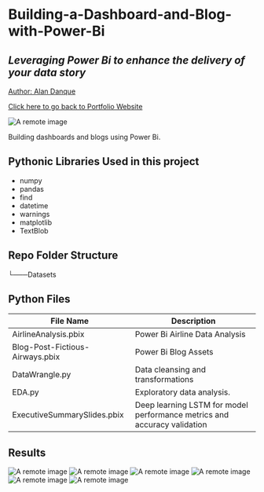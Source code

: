# Building-a-Dashboard-and-Blog-with-Power-Bi

## _Leveraging Power Bi to enhance the delivery of your data story_

<a href="https://www.linkedin.com/in/alandanque"> Author: Alan Danque </a>

<a href="https://adanque.github.io/">Click here to go back to Portfolio Website </a>

![A remote image](https://adanque.github.io/assets/img/BiDashboard.jpg)

Building dashboards and blogs using Power Bi.

## Pythonic Libraries Used in this project
- numpy
- pandas
- find
- datetime
- warnings
- matplotlib
- TextBlob

## Repo Folder Structure

└───Datasets

## Python Files 

| File Name  | Description |
| ------ | ------ |
| AirlineAnalysis.pbix | Power Bi Airline Data Analysis |
| Blog-Post-Fictious-Airways.pbix | Power Bi Blog Assets |
| DataWrangle.py | Data cleansing and transformations |
| EDA.py | Exploratory data analysis. |
| ExecutiveSummarySlides.pbix | Deep learning LSTM for model performance metrics and accuracy validation |

## Results

![A remote image](https://github.com/adanque/Building-a-Dashboard-and-Blog-with-Power-Bi/blob/main/AlanDanque-Task1-Airline_Fatality_Trends_Dashboard1024_1.jpg)
![A remote image](https://github.com/adanque/Building-a-Dashboard-and-Blog-with-Power-Bi/blob/main/AlanDanque-Task1-Airline_Fatality_Trends_Dashboard1024_2.jpg)
![A remote image](https://github.com/adanque/Building-a-Dashboard-and-Blog-with-Power-Bi/blob/main/AlanDanque-Task1-Airline_Fatality_Trends_Dashboard1024_3.jpg)
![A remote image](https://github.com/adanque/Building-a-Dashboard-and-Blog-with-Power-Bi/blob/main/AlanDanque-Task1-Airline_Fatality_Trends_Dashboard1024_4.jpg)
![A remote image](https://github.com/adanque/Building-a-Dashboard-and-Blog-with-Power-Bi/blob/main/AlanDanque-Task1-Airline_Fatality_Trends_Dashboard1024_5.jpg)
![A remote image](https://github.com/adanque/Building-a-Dashboard-and-Blog-with-Power-Bi/blob/main/AlanDanque-Task1-Airline_Fatality_Trends_Dashboard1024_6.jpg)